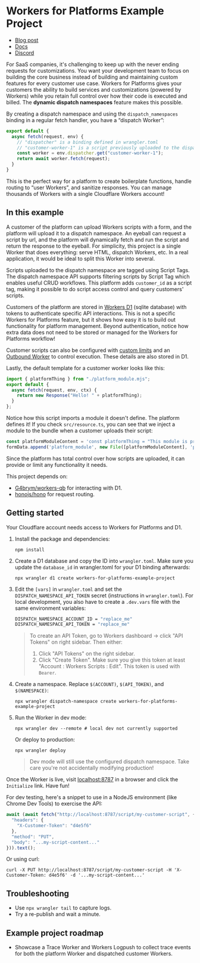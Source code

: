 # Workers for Platforms Example Project


- [Blog post](https://blog.cloudflare.com/workers-for-platforms/)
- [Docs](https://developers.cloudflare.com/cloudflare-for-platforms/workers-for-platforms)
- [Discord](https://discord.cloudflare.com/)

For SaaS companies, it's challenging to keep up with the never ending requests for customizations. You want your development team to focus on building the core business instead of building and maintaining custom features for every customer use case. Workers for Platforms gives your customers the ability to build services and customizations (powered by Workers) while you retain full control over how their code is executed and billed. The **dynamic dispatch namespaces** feature makes this possible.

By creating a dispatch namespace and using the `dispatch_namespaces` binding in a regular fetch handler, you have a “dispatch Worker”:

```javascript
export default {
  async fetch(request, env) {
    // "dispatcher" is a binding defined in wrangler.toml
    // "customer-worker-1" is a script previously uploaded to the dispatch namespace
    const worker = env.dispatcher.get("customer-worker-1");
    return await worker.fetch(request);
  }
}
```

This is the perfect way for a platform to create boilerplate functions, handle routing to “user Workers”, and sanitize responses. You can manage thousands of Workers with a single Cloudflare Workers account!

## In this example

A customer of the platform can upload Workers scripts with a form, and the platform will upload it to a dispatch namespace. An eyeball can request a script by url, and the platform will dynamically fetch and run the script and return the response to the eyeball. For simplicity, this project is a single Worker that does everything: serve HTML, dispatch Workers, etc. In a real application, it would be ideal to split this Worker into several.

Scripts uploaded to the dispatch namespace are tagged using Script Tags. The dispatch namespace API supports filtering scripts by Script Tag which enables useful CRUD workflows. This platform adds `customer_id` as a script tag, making it possible to do script access control and query customers' scripts.

Customers of the platform are stored in [Workers D1](https://blog.cloudflare.com/introducing-d1/) (sqlite database) with tokens to authenticate specific API interactions. This is not a specific Workers for Platforms feature, but it shows how easy it is to build out functionality for platform management. Beyond authentication, notice how extra data does not need to be stored or managed for the Workers for Platforms workflow!

Customer scripts can also be configured with [custom limits](https://developers.cloudflare.com/cloudflare-for-platforms/workers-for-platforms/platform/custom-limits/#custom-limits) and an [Outbound Worker](https://developers.cloudflare.com/cloudflare-for-platforms/workers-for-platforms/reference/outbound-workers/#outbound-workers) to control execution. These details are also stored in D1.

Lastly, the default template for a customer worker looks like this:
```javascript
import { platformThing } from "./platform_module.mjs";
export default {
  async fetch(request, env, ctx) {
    return new Response("Hello! " + platformThing);
  }
};
```

Notice how this script imports a module it doesn't define. The platform defines it! If you check `src/resource.ts`, you can see that we inject a module to the bundle when a customer uploads their script:
```javascript
const platformModuleContent = 'const platformThing = "This module is provided by the platform"; export { platformThing };';
formData.append('platform_module', new File([platformModuleContent], 'platform_module.mjs', { type: 'application/javascript+module' }));
```
Since the platform has total control over how scripts are uploaded, it can provide or limit any functionality it needs. 

This project depends on:

- [G4brym/workers-qb](https://github.com/G4brym/workers-qb) for interacting with D1.
- [honojs/hono](https://github.com/honojs/hono) for request routing.

## Getting started

Your Cloudflare account needs access to Workers for Platforms and D1.

1. Install the package and dependencies:

   ```
   npm install
   ```

2. Create a D1 database and copy the ID into `wrangler.toml`. Make sure you update the `database_id` in wrangler.toml for your D1 binding afterwards:

   ```
   npx wrangler d1 create workers-for-platforms-example-project
   ```

3. Edit the `[vars]` in `wrangler.toml` and set the `DISPATCH_NAMESPACE_API_TOKEN` secret (instructions in `wrangler.toml`).
   For local development, you also have to create a `.dev.vars` file with the same environment variables:

   ```sh
   DISPATCH_NAMESPACE_ACCOUNT_ID = "replace_me"
   DISPATCH_NAMESPACE_API_TOKEN = "replace_me"
   ```

   > To create an API Token, go to Workers dashboard -> click "API Tokens" on right sidebar. Then either:
   > 1. Click "API Tokens" on the right sidebar.
   > 2. Click "Create Token". Make sure you give this token at least "Account : Workers Scripts : Edit". This token is used with `Bearer`.

4. Create a namespace. Replace `$(ACCOUNT)`, `$(API_TOKEN)`, and `$(NAMESPACE)`:
   ```
   npx wrangler dispatch-namespace create workers-for-platforms-example-project
   ```

5. Run the Worker in dev mode:
   ```
   npx wrangler dev --remote # local dev not currently supported
   ```
   Or deploy to production:
   ```
   npx wrangler deploy
   ```
   > Dev mode will still use the configured dispatch namespace. Take care you're not accidentally modifying production!

Once the Worker is live, visit [localhost:8787](http://localhost:8787/) in a browser and click the `Initialize` link. Have fun!

For dev testing, here's a snippet to use in a NodeJS environment (like Chrome Dev Tools) to exercise the API:

```javascript
await (await fetch("http://localhost:8787/script/my-customer-script", {
  "headers": {
    "X-Customer-Token": "d4e5f6"
  },
  "method": "PUT",
  "body": "...my-script-content..."
})).text();
```

Or using curl:

```
curl -X PUT http://localhost:8787/script/my-customer-script -H 'X-Customer-Token: d4e5f6' -d '...my-script-content...'
```

## Troubleshooting

- Use `npx wrangler tail` to capture logs.
- Try a re-publish and wait a minute.

## Example project roadmap

- Showcase a Trace Worker and Workers Logpush to collect trace events for both the platform Worker and dispatched customer Workers.
